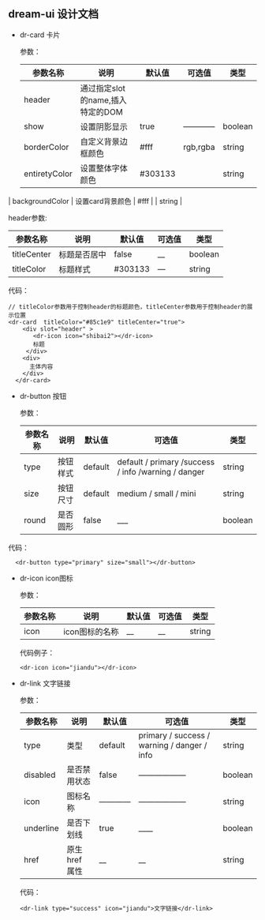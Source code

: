 ## dream-ui 设计文档

- dr-card  卡片

  参数：

  | 参数名称        | 说明                             | 默认值   | 可选值   | 类型    |
  | --------------- | -------------------------------- | -------- | -------- | ------- |
  | header          | 通过指定slot的name,插入特定的DOM |          |          |         |
  | show            | 设置阴影显示                     | true     | ————     | boolean |
  | borderColor     | 自定义背景边框颜色               | #fff     | rgb,rgba | string  |
  | entiretyColor   | 设置整体字体颜色                 | \#303133 |          | string  |
| backgroundColor | 设置card背景颜色                 | #fff     |          | string  |
  
  header参数:
  
  | 参数名称    | 说明         | 默认值   | 可选值 | 类型    |
  | ----------- | ------------ | -------- | ------ | ------- |
  | titleCenter | 标题是否居中 | false    | __     | boolean |
  | titleColor  | 标题样式     | \#303133 | —      | string  |
  
  代码：
  
  ```vue
  // titleColor参数用于控制header的标题颜色，titleCenter参数用于控制header的展示位置
  <dr-card  titleColor="#85c1e9" titleCenter="true"> 
      <div slot="header" >
         <dr-icon icon="shibai2"></dr-icon>
         标题
       </div>
      <div>
        主体内容
      </div>
    </dr-card>
  ```
  
  
  
- dr-button 按钮

  参数：

  | 参数名称 | 说明     | 默认值  | 可选值                                               | 类型    |
  | -------- | -------- | ------- | ---------------------------------------------------- | ------- |
  | type     | 按钮样式 | default | default / primary  /success / info /warning / danger | string  |
  | size     | 按钮尺寸 | default | medium / small / mini                                | string  |
  | round    | 是否圆形 | false   | ___                                                  | boolean |
  
代码：
  
```vue
  <dr-button type="primary" size="small"></dr-button>
  ```
  

  
- dr-icon icon图标

  参数：

  | 参数名称 | 说明           | 默认值 | 可选值 | 类型   |
  | -------- | -------------- | ------ | ------ | ------ |
  | icon     | icon图标的名称 | __     | __     | string |

  代码例子：

  ```vue
  <dr-icon icon="jiandu"></dr-icon>
  ```



- dr-link 文字链接

  参数：

  | 参数名称  | 说明           | 默认值  | 可选值                                      | 类型    |
  | --------- | -------------- | ------- | ------------------------------------------- | ------- |
  | type      | 类型           | default | primary / success / warning / danger / info | string  |
  | disabled  | 是否禁用状态   | false   | ——————                                      | boolean |
  | icon      | 图标名称       | ————    | ——————                                      | string  |
  | underline | 是否下划线     | true    | ____                                        | boolean |
  | href      | 原生 href 属性 | __      | __                                          | string  |

  代码：

  ```vue
  <dr-link type="success" icon="jiandu">文字链接</dr-link>
  ```

